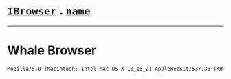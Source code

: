 # [`IBrowser`](/api/main/get-browser.md) . [`name`](../name.md)
---
# Whale Browser

```sh
Mozilla/5.0 (Macintosh; Intel Mac OS X 10_15_2) AppleWebKit/537.36 (KHTML, like Gecko) Chrome/76.0.3809.146 Whale/2.6.90.14 Safari/537.36
```